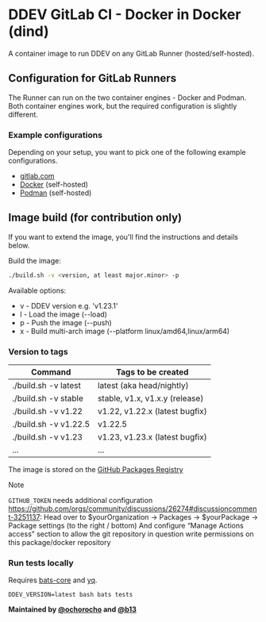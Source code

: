 # DDEV GitLab CI - Docker in Docker (dind)

A container image to run DDEV on any GitLab Runner (hosted/self-hosted).

## Configuration for GitLab Runners

The Runner can run on the two container engines - Docker and Podman.
Both container engines work, but the required configuration is slightly different.

### Example configurations

Depending on your setup, you want to pick one of the following example configurations.

* [gitlab.com](docs%2Fgitlab-com.md)
* [Docker](docs%2Fdocker.md) (self-hosted)
* [Podman](docs%2Fpodman.md) (self-hosted)

## Image build (for contribution only)

If you want to extend the image, you'll find the instructions
and details below.

Build the image:

```bash
./build.sh -v <version, at least major.minor> -p
```

Available options:
 * v - DDEV version e.g. 'v1.23.1'
 * l - Load the image (--load)
 * p - Push the image (--push)
 * x - Build multi-arch image (--platform linux/amd64,linux/arm64)

### Version to tags

| Command               | Tags to be created             |
|-----------------------|--------------------------------|
| ./build.sh -v latest  | latest (aka head/nightly)      |
| ./build.sh -v stable  | stable, v1.x, v1.x.y (release) |
| ./build.sh -v v1.22   | v1.22, v1.22.x (latest bugfix) |
| ./build.sh -v v1.22.5 | v1.22.5                        |
| ./build.sh -v v1.23   | v1.23, v1.23.x (latest bugfix) |
| ...                   | ...                            |

The image is stored on the [GitHub Packages Registry](https://github.com/ddev/ddev-gitlab-ci/pkgs/container/ddev-gitlab-ci)

> [!NOTE]
> `GITHUB_TOKEN` needs additional configuration https://github.com/orgs/community/discussions/26274#discussioncomment-3251137:
> Head over to $yourOrganization → Packages → $yourPackage → Package settings (to the right / bottom)
> And configure “Manage Actions access” section to allow the git repository in question write permissions on this package/docker repository

### Run tests locally

Requires [bats-core](https://bats-core.readthedocs.io/en/stable/installation.html) and [yq](https://github.com/mikefarah/yq/tree/v4.44.2?tab=readme-ov-file#install).

```
DDEV_VERSION=latest bash bats tests
```

**Maintained by [@ochorocho](https://github.com/ochorocho) and [@b13](https://github.com/b13)**
